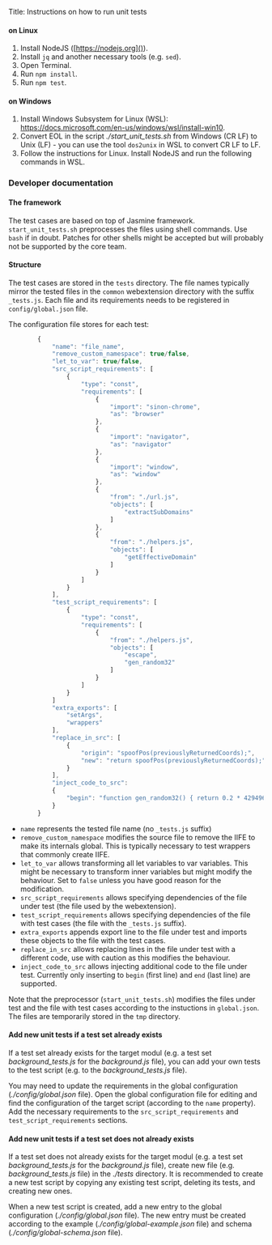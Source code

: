 Title: Instructions on how to run unit tests

#### on Linux

1. Install NodeJS ([https://nodejs.org]()).
2. Install `jq` and another necessary tools (e.g. `sed`).
3. Open Terminal.
4. Run `npm install`.
5. Run `npm test`.

#### on Windows

1. Install Windows Subsystem for Linux (WSL): https://docs.microsoft.com/en-us/windows/wsl/install-win10.
2. Convert EOL in the script *./start_unit_tests.sh* from Windows (CR LF) to Unix (LF) - you can use the tool `dos2unix` in WSL to convert CR LF to LF.
3. Follow the instructions for Linux. Install NodeJS and run the following commands in WSL.

### Developer documentation

#### The framework

The test cases are based on top of Jasmine framework. `start_unit_tests.sh` preprocesses the files
using shell commands. Use `bash` if in doubt. Patches for other shells might be accepted but will
probably not be supported by the core team.

#### Structure

The test cases are stored in the `tests` directory. The file names typically mirror the tested files
in the `common` webextension directory with the suffix `_tests.js`. Each file and its requirements
needs to be registered in `config/global.json` file.

The configuration file stores for each test:

```js
		{
			"name": "file_name",
			"remove_custom_namespace": true/false,
			"let_to_var": true/false,
			"src_script_requirements": [
				{
					"type": "const",
					"requirements": [
						{
							"import": "sinon-chrome",
							"as": "browser"
						},
						{
							"import": "navigator",
							"as": "navigator"
						},
						{
							"import": "window",
							"as": "window"
						},
						{
							"from": "./url.js",
							"objects": [
								"extractSubDomains"
							]
						},
						{
							"from": "./helpers.js",
							"objects": [
								"getEffectiveDomain"
							]
						}
					]
				}
			],
			"test_script_requirements": [
				{
					"type": "const",
					"requirements": [
						{
							"from": "./helpers.js",
							"objects": [
								"escape",
								"gen_random32"
							]
						}
					]
				}
			]
			"extra_exports": [
				"setArgs",
				"wrappers"
			],
			"replace_in_src": [
				{
					"origin": "spoofPos(previouslyReturnedCoords);",
					"new": "return spoofPos(previouslyReturnedCoords);"
				}
			],
			"inject_code_to_src":
			{
				"begin": "function gen_random32() { return 0.2 * 4294967295; } function successCallback(arg) { return arg; } WrapHelper = { XRAY: false, shared: {}, forPage: function(param) {return param}, isForPage: obj => pageReady.has(obj), defineProperty: Object.defineProperty, defineProperties: Object.defineProperties, create: Object.create, OriginalProxy: Proxy, Proxy: Proxy };"
			}
		}
```

* `name` represents the tested file name (no `_tests.js` suffix)
* `remove_custom_namespace` modifies the source file to remove the IIFE to make its internals
	global. This is typically necessary to test wrappers that commonly create IIFE.
* `let_to_var` allows transforming all let variables to var variables. This might be necessary to
	transform inner variables but might modify the behaviour. Set to `false` unless you have good
	reason for the modification.
* `src_script_requirements` allows specifying dependencies of the file under test (the file used by
	the webextension).
* `test_script_requirements` allows specifying dependencies of the file with test cases (the file
	with the `_tests.js` suffix).
* `extra_exports` appends export line to the file under test and imports these objects to the file
	with the test cases.
* `replace_in_src` allows replacing lines in the file under test with a different code, use with
	caution as this modifies the behaviour.
* `inject_code_to_src` allows injecting additional code to the file under test. Currently only
	inserting to `begin` (first line) and `end` (last line) are supported.

Note that the preprocessor (`start_unit_tests.sh`) modifies the files under test and the file with
test cases according to the instuctions in `global.json`. The files are temporarily stored in the
`tmp` directory.

#### Add new unit tests if a test set already exists

If a test set already exists for the target modul (e.g. a test set *background_tests.js* for the *background.js* file),
you can add your own tests to the test script (e.g. to the *background_tests.js* file).

You may need to update the requirements in the global configuration (*./config/global.json* file).
Open the global configuration file for editing and find the configuration of the target script (according to the `name` property).
Add the necessary requirements to the `src_script_requirements` and `test_script_requirements` sections.

#### Add new unit tests if a test set does not already exists

If a test set does not already exists for the target modul (e.g. a test set *background_tests.js* for the *background.js* file),
create new file (e.g. *background_tests.js* file) in the *./tests* directory.
It is recommended to create a new test script by copying any existing test script, deleting its tests, and creating new ones.

When a new test script is created, add a new entry to the global configuration (*./config/global.json* file).
The new entry must be created according to the example (*./config/global-example.json* file) and schema (*./config/global-schema.json* file).
